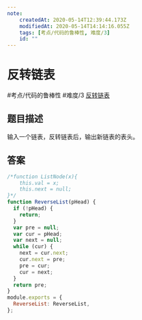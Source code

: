 ```yaml
---
note:
    createdAt: 2020-05-14T12:39:44.173Z
    modifiedAt: 2020-05-14T14:14:16.055Z
    tags: [考点/代码的鲁棒性, 难度/3]
    id: ""
---
```

# 反转链表
#考点/代码的鲁棒性 #难度/3  [反转链表](https://www.nowcoder.com/practice/75e878df47f24fdc9dc3e400ec6058ca?tpId=13&tqId=11168&tPage=2&rp=2&ru=/ta/coding-interviews&qru=/ta/coding-interviews/question-ranking)
<!-- @crossnote.comment "id":"cbacfbad-5758-415c-99b4-916edc3efeaa" -->  
## 题目描述
输入一个链表，反转链表后，输出新链表的表头。

## 答案

```javascript
/*function ListNode(x){
    this.val = x;
    this.next = null;
}*/
function ReverseList(pHead) {
  if (!pHead) {
    return;
  }
  var pre = null;
  var cur = pHead;
  var next = null;
  while (cur) {
    next = cur.next;
    cur.next = pre;
    pre = cur;
    cur = next;
  }
  return pre;
}
module.exports = {
  ReverseList: ReverseList,
};
```